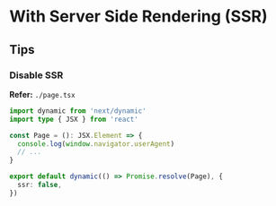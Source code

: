 # With Server Side Rendering (SSR)

## Tips

### Disable SSR

**Refer:** `./page.tsx`

```ts
import dynamic from 'next/dynamic'
import type { JSX } from 'react'

const Page = (): JSX.Element => {
  console.log(window.navigator.userAgent)
  // ...
}

export default dynamic(() => Promise.resolve(Page), {
  ssr: false,
})
```
